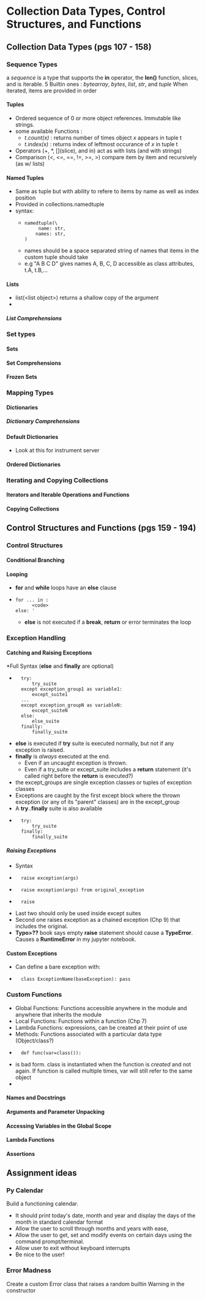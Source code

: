 # Collection Data Types, Control Structures, and Functions


## Collection Data Types (pgs 107 - 158)
### Sequence Types
a _sequence_ is a type that supports the **in** operator, the **len()** function,
slices, and is iterable.
5 Builtin ones : *bytearray*, *bytes*, *list*, *str*, and *tuple*
When iterated, items are provided in order

#### Tuples
* Ordered sequence of 0 or more object references. Immutable like strings.
* some available Functions : 
    * *t.count(x)* : returns number of times object *x* appears in tuple t
    * *t.index(x)* : returns index of leftmost occurance of *x* in tuple t
* Operators (+, *, \[](slice), and in) act as with lists (and with strings)
* Comparison (<, <=, ==, !=, >=, >) compare item by item and recursively (as w/ lists)

#### Named Tuples
* Same as tuple but with ability to refere to items by name as well as index position
* Provided in collections.namedtuple
* syntax:
    *     namedtuple(\
               name: str,
              names: str, 
          )
    * names should be a space separated string of names that items in the custom tuple should take 
    * e.g "A B C D" gives names A, B, C, D accessible as class attributes, t.A, t.B,...

#### Lists
* list(\<list object>) returns a shallow copy of the argument
* 
##### List Comprehensions

### Set types
#### Sets
#### Set Comprehensions
#### Frozen Sets

### Mapping Types
#### Dictionaries
##### Dictionary Comprehensions
#### Default Dictionaries 
* Look at this for instrument server
#### Ordered Dictionaries

### Iterating and Copying Collections
#### Iterators and Iterable Operations and Functions
#### Copying Collections


## Control Structures and Functions (pgs 159 - 194)

### Control Structures
#### Conditional Branching
#### Looping
* **for** and **while** loops have an **else** clause
*     for ... in : 
            <code>
      else: '
    * **else** is not executed if a **break**, **return** or error terminates the loop
### Exception Handling
#### Catching and Raising Exceptions
*Full Syntax (**else** and **finally** are optional)
*       try:
            try_suite
        except exception_group1 as variable1:
            except_suite1
        ...
        except exception_groupN as variableN:
            except_suiteN
        else:
            else_suite
        finally:
            finally_suite
* **else** is executed if **try** suite is executed normally, but not if any exception is raised.
* **finally**  is *always* executed at the end. 
    * Even if an uncaught exception is thrown.
    * Even if a try_suite or except_suite includes a **return** statement (it's called right before the **return** is executed?)
* the except_groups are single exception classes or tuples of exception classes
* Exceptions are caught by the first except block where the thrown exception (or any of its "parent" classes) are in the except_group
* A **try**..**finally** suite is also available
*       try:
            try_suite
        finally:
            finally_suite
##### Raising Exceptions
* Syntax
*       raise exception(args)
*       raise exception(args) from original_exception
*       raise
* Last two should only be used inside except suites
* Second one raises exception as a chained exception (Chp 9) that includes the original.
* **Typo>??** book says empty **raise** statement should cause a **TypeError**. Causes a **RuntimeError** in my jupyter notebook.
#### Custom Exceptions
* Can define a bare exception with:
*       class ExceptionName(baseException): pass

### Custom Functions
* Global Functions: Functions accessible anywhere in the module and anywhere that inherits the module
* Local Functions: Functions within a function (Chp 7)
* Lambda Functions: expressions, can be created at their point of use
* Methods: Functions associated with a particular data type (Object/class?)
*       def func(var=class()):
* is bad form. class is instantiated when the function is *created* and not again. If function is called multiple times, var will still refer to the same object
*

#### Names and Docstrings
#### Arguments and Parameter Unpacking
#### Accessing Variables in the Global Scope
#### Lambda Functions
#### Assertions


## Assignment ideas

### Py Calendar
Build a functioning calendar. 
* It should print today's date, month and year and display
the days of the month in standard calendar format
* Allow the user to scroll through months and years with ease, 
* Allow the user to get, set and modify events on certain days using the command prompt/terminal.
* Allow user to exit without keyboard interrupts
* Be nice to the user!

### Error Madness
Create a custom Error class that raises a random builtin Warning in the constructor

### 